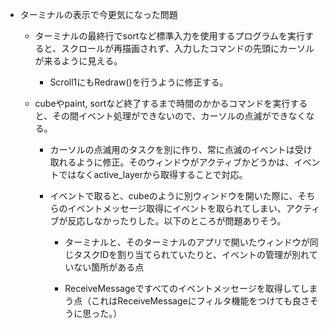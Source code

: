 - ターミナルの表示で今更気になった問題

    - ターミナルの最終行でsortなど標準入力を使用するプログラムを実行すると、スクロールが再描画されず、入力したコマンドの先頭にカーソルが来るように見える。

        - Scroll1にもRedraw()を行うように修正する。

    - cubeやpaint, sortなど終了するまで時間のかかるコマンドを実行すると、その間イベント処理ができないので、カーソルの点滅ができなくなる。

        - カーソルの点滅用のタスクを別に作り、常に点滅のイベントは受け取れるように修正。そのウィンドウがアクティブかどうかは、イベントではなくactive_layerから取得することで対応。

        - イベントで取ると、cubeのように別ウィンドウを開いた際に、そちらのイベントメッセージ取得にイベントを取られてしまい、アクティブが反応しなかったりした。以下のところが問題ありそう。
        
            - ターミナルと、そのターミナルのアプリで開いたウィンドウが同じタスクIDを割り当てられていたりと、イベントの管理が別れていない箇所がある点

            - ReceiveMessageですべてのイベントメッセージを取得してしまう点（これはReceiveMessageにフィルタ機能をつけても良さそうに思った。）

